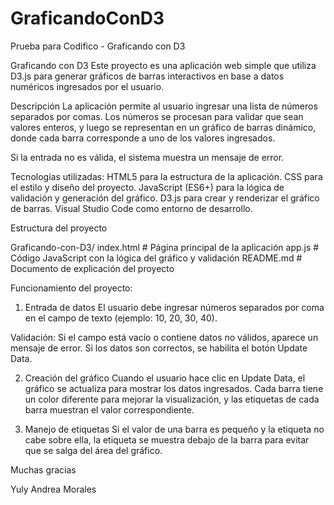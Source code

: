 # GraficandoConD3
Prueba para Codifico - Graficando con D3

Graficando con D3
Este proyecto es una aplicación web simple que utiliza D3.js para generar gráficos de barras interactivos en base a datos numéricos ingresados por el usuario.

Descripción
La aplicación permite al usuario ingresar una lista de números separados por comas. 
Los números se procesan para validar que sean valores enteros, y luego se representan en un gráfico de barras dinámico, donde cada barra corresponde a uno de los valores ingresados.

Si la entrada no es válida, el sistema muestra un mensaje de error.

Tecnologías utilizadas:
HTML5 para la estructura de la aplicación.
CSS para el estilo y diseño del proyecto.
JavaScript (ES6+) para la lógica de validación y generación del gráfico.
D3.js para crear y renderizar el gráfico de barras.
Visual Studio Code como entorno de desarrollo.

Estructura del proyecto

Graficando-con-D3/
index.html       # Página principal de la aplicación
app.js           # Código JavaScript con la lógica del gráfico y validación
README.md        # Documento de explicación del proyecto

Funcionamiento del proyecto:
1. Entrada de datos
El usuario debe ingresar números separados por coma en el campo de texto (ejemplo: 10, 20, 30, 40).

Validación:
Si el campo está vacío o contiene datos no válidos, aparece un mensaje de error.
Si los datos son correctos, se habilita el botón Update Data.

2. Creación del gráfico
Cuando el usuario hace clic en Update Data, el gráfico se actualiza para mostrar los datos ingresados.
Cada barra tiene un color diferente para mejorar la visualización, y las etiquetas de cada barra muestran el valor correspondiente.

3. Manejo de etiquetas
Si el valor de una barra es pequeño y la etiqueta no cabe sobre ella, la etiqueta se muestra debajo de la barra para evitar que se salga del área del gráfico.


Muchas gracias

Yuly Andrea Morales